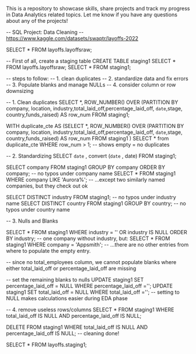 This is a repository to showcase skills, share projects and track my progress in Data Analytics related topics.
Let me know if you have any questions about any of the projects!








-- SQL Project: Data Cleaning
-- https://www.kaggle.com/datasets/swaptr/layoffs-2022



SELECT * FROM layoffs.layoffsraw;

-- First of all, create a staging table
CREATE TABLE staging1 SELECT * FROM layoffs.layoffsraw;
SELECT * FROM staging1;


-- steps to follow:
-- 1. clean duplicates
-- 2. standardize data and fix errors
-- 3. Populate blanks and manage NULLs
-- 4. consider column or row downsizing



-- 1. Clean duplicates
SELECT *, ROW_NUMBER() OVER (PARTITION BY company, location, industry,total_laid_off,percentage_laid_off, `date`,stage, country,funds_raised) AS row_num FROM staging1;

WITH duplicate_cte AS
(SELECT *, ROW_NUMBER() OVER (PARTITION BY company, location, industry,total_laid_off,percentage_laid_off, `date`,stage, country,funds_raised) AS row_num FROM staging1
)
SELECT * from duplicate_cte WHERE row_num > 1; -- shows empty = no duplicates



-- 2. Standardizing
SELECT `date` , convert (`date` , date) FROM staging1;


SELECT company FROM staging1 GROUP BY company ORDER BY company; -- no typos under company name
SELECT * FROM staging1 WHERE company LIKE 'Aurora%'; -- ...except two similarly named companies, but they check out ok

SELECT DISTINCT industry FROM staging1; -- no typos under industry name
SELECT DISTINCT country FROM staging1 GROUP BY country; -- no typos under country name


-- 3. Nulls and Blanks

SELECT * FROM staging1 WHERE industry = '' OR industry IS NULL ORDER BY industry; -- one company without industry, but:
SELECT * FROM staging1 WHERE company = 'Appsmith'; -- ...there are no other entries from where to populate the empty entry.

-- since no total_employees column, we cannot populate blanks where either total_laid_off or percentage_laid_off are missing

-- set the remaining blanks to nulls
UPDATE staging1 SET percentage_laid_off = NULL WHERE percentage_laid_off ='';
UPDATE staging1 SET total_laid_off = NULL WHERE total_laid_off =''; -- setting to NULL makes calculations easier during EDA phase


-- 4. remove useless rows/columns
 SELECT * FROM staging1
 WHERE total_laid_off IS NULL
 AND percentage_laid_off IS NULL;
 
 DELETE FROM staging1 
 WHERE total_laid_off IS NULL
 AND percentage_laid_off IS NULL; -- cleaning done!
 
 
 SELECT * FROM layoffs.staging1;
